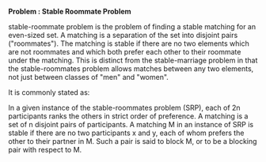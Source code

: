 **Problem : Stable Roommate Problem**

stable-roommate problem is the problem of finding a stable matching for an even-sized set. A matching is a separation of the set into disjoint pairs ("roommates"). The matching is stable if there are no two elements which are not roommates and which both prefer each other to their roommate under the matching. This is distinct from the stable-marriage problem in that the stable-roommates problem allows matches between any two elements, not just between classes of "men" and "women". 


It is commonly stated as: 

In a given instance of the stable-roommates problem (SRP), each of 2n participants ranks the others in strict order of preference. A matching is a set of n disjoint pairs of participants. A matching M in an instance of SRP is stable if there are no two participants x and y, each of whom prefers the other to their partner in M. Such a pair is said to block M, or to be a blocking pair with respect to M.